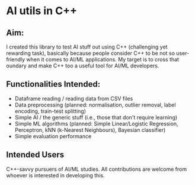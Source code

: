 # AI utils in C++

## Aim:
I created this library to test AI stuff out using C++ (challenging yet rewarding task), basically because people consider C++ to be not so user-friendly when it comes to AI/ML applications. My target is to cross that oundary and make C++ too a useful tool for AI/ML developers.

## Functionalities Intended:
* Dataframe reading / reading data from CSV files
* Data preprocessing (planned: normalisation, outlier removal, label encoding, train-test splitting)
* Simple AI / the generic stuff (i.e., those that don't require learning)
* Simple ML algorithms (planned: Simple Linear/Logistic Regression, Perceptron, kNN (k-Nearest Neighbours), Bayesian classifier)
* Simple evaluation performance

## Intended Users
C++-savvy pursuers of AI/ML studies. All contributions are welcome from whoever is interested in developing this.

